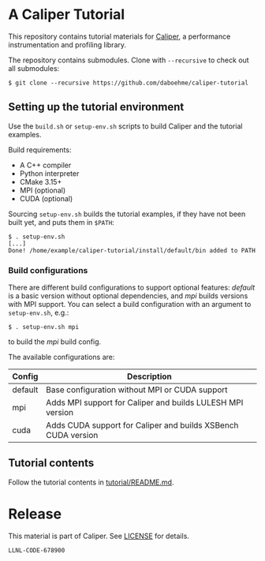 # A Caliper Tutorial

This repository contains tutorial materials for 
[Caliper](https://github.com/LLNL/Caliper), a performance instrumentation and
profiling library.

The repository contains submodules. Clone with `--recursive` to check out all 
submodules:

    $ git clone --recursive https://github.com/daboehme/caliper-tutorial

## Setting up the tutorial environment

Use the `build.sh` or `setup-env.sh` scripts to build Caliper and the tutorial 
examples. 

Build requirements:

* A C++ compiler
* Python interpreter
* CMake 3.15+
* MPI (optional)
* CUDA (optional)

Sourcing `setup-env.sh` builds the tutorial examples, if they have not been 
built yet, and puts them in `$PATH`:

    $ . setup-env.sh
    [...]
    Done! /home/example/caliper-tutorial/install/default/bin added to PATH

### Build configurations

There are different build configurations to support optional features:
*default* is a basic version without optional dependencies, and *mpi* builds
versions with MPI support. You can select a build configuration with an
argument to `setup-env.sh`, e.g.:

    $ . setup-env.sh mpi

to build the *mpi* build config.

The available configurations are:

| Config  | Description                                                     |
|---------|-----------------------------------------------------------------|
| default | Base configuration without MPI or CUDA support                  |
| mpi     | Adds MPI support for Caliper and builds LULESH MPI version      |
| cuda    | Adds CUDA support for Caliper and builds XSBench CUDA version   |

## Tutorial contents

Follow the tutorial contents in [tutorial/README.md](tutorial/README.md).

# Release

This material is part of Caliper. See 
[LICENSE](https://github.com/LLNL/Caliper/blob/master/LICENSE) 
for details.

``LLNL-CODE-678900``